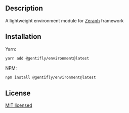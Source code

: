 ## Description

A lightweight environment module for [Zeraph](https://github.com/gentifly/zeraph) framework

## Installation

Yarn:

```sh
yarn add @gentifly/environment@latest
```

NPM:

```sh
npm install @gentifly/environment@latest
```

## License

[MIT licensed](LICENSE)
